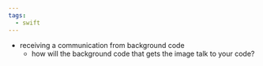 ```yaml
---
tags:
  - swift
---
```

- receiving a communication from background code
	- how will the background code that gets the image talk to your code?